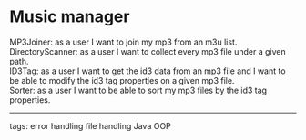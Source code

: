 # Music manager

MP3Joiner: as a user I want to join my mp3 from an m3u list.  
DirectoryScanner: as a user I want to collect every mp3 file under a given path.  
ID3Tag: as a user I want to get the id3 data from an mp3 file
and I want to be able to modify the id3 tag properties on a given mp3 file.  
Sorter: as a user I want to be able to sort my mp3 files by the id3 tag properties.  

--------

tags:
error handling
file handling
Java
OOP
